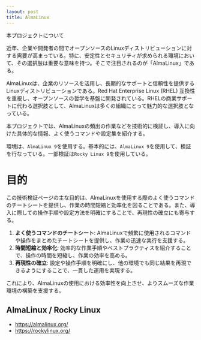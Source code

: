 ```yaml
---
layout: post
title: AlmaLinux
---
```


本プロジェクトについて

近年、企業や開発者の間でオープンソースのLinuxディストリビューションに対する需要が高まっている。特に、安定性とセキュリティが求められる環境において、その選択肢は重要な意味を持つ。そこで注目されるのが「AlmaLinux」である。

AlmaLinuxは、企業のリソースを活用し、長期的なサポートと信頼性を提供するLinuxディストリビューションである。Red Hat Enterprise Linux (RHEL) 互換性を重視し、オープンソースの哲学を基盤に開発されている。RHELの商業サポートに代わる選択肢として、AlmaLinuxは多くの組織にとって魅力的な選択肢となっている。

本プロジェクトでは、AlmaLinuxの頻出の作業などを技術的に検証し、導入に向けた具体的な情報、よく使うコマンドや設定集を紹介する。

環境は、`AlmaLinux 9`を使用する。基本的には、`AlmaLinux 9`を使用して、検証を行なっている。一部検証は`Rocky Linux 9`を使用している。

# 目的

この技術検証ページの主な目的は、AlmaLinuxを使用する際のよく使うコマンドのチートシートを提供し、作業の時間短縮と効率化を図ることである。また、導入に際しての操作手順や設定方法を明確にすることで、再現性の確立にも寄与する。

1. **よく使うコマンドのチートシート**: AlmaLinuxで頻繁に使用されるコマンドや操作をまとめたチートシートを提供し、作業の迅速な実行を支援する。
1. **時間短縮と効率化**: 効率的な作業手順やベストプラクティスを紹介することで、操作の時間を短縮し、作業の効率を高める。
1. **再現性の確立**: 設定や操作手順を明確にし、他の環境でも同じ結果を再現できるようにすることで、一貫した運用を実現する。

これにより、AlmaLinuxの使用における効率性を向上させ、よりスムーズな作業環境の構築を支援する。

## AlmaLinux / Rocky Linux

- <https://almalinux.org/>
- <https://rockylinux.org/>
